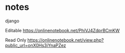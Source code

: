 # notes
django

Editable
https://onlinenotebook.net/PhiVJ4ZdprBCmKW

Read Only
https://onlinenotebook.net/view.php?public_url=onX0Hs3iYnaPZez 
